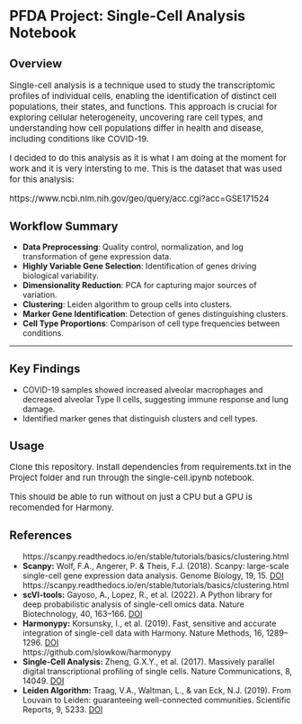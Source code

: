<h1 style="font-size:25px;">PFDA Project: Single-Cell Analysis Notebook</h1>

<h2 style="font-size:20px;">Overview</h2>
<p style="font-size:15px;">Single-cell analysis is a technique used to study the transcriptomic profiles of individual cells, enabling the identification of distinct cell populations, their states, and functions. This approach is crucial for exploring cellular heterogeneity, uncovering rare cell types, and understanding how cell populations differ in health and disease, including conditions like COVID-19.</p>

<p style="font-size:15px;">I decided to do this analysis as it is what I am doing at the moment for work and it is very intersting to me. This is the dataset that was used for this analysis:</p>
<p style="font-size:15px;">https://www.ncbi.nlm.nih.gov/geo/query/acc.cgi?acc=GSE171524</p>

<h2 style="font-size:20px;">Workflow Summary</h2>
<ul>
   <li><b>Data Preprocessing</b>: Quality control, normalization, and log transformation of gene expression data.</li>
   <li><b>Highly Variable Gene Selection</b>: Identification of genes driving biological variability.</li>
   <li><b>Dimensionality Reduction</b>: PCA for capturing major sources of variation.</li>
   <li><b>Clustering</b>: Leiden algorithm to group cells into clusters.</li>
   <li><b>Marker Gene Identification</b>: Detection of genes distinguishing clusters.</li>
   <li><b>Cell Type Proportions</b>: Comparison of cell type frequencies between conditions.</li>
</ul>

<hr>

<h2 style="font-size:20px;">Key Findings</h2>
<ul>
   <li>COVID-19 samples showed increased alveolar macrophages and decreased alveolar Type II cells, suggesting immune response and lung damage.</li>
   <li>Identified marker genes that distinguish clusters and cell types.</li>
</ul>

<h2 style="font-size:20px;">Usage</h2>
<p style="font-size:15px;">Clone this repository. Install dependencies from requirements.txt in the Project folder and run through the single-cell.ipynb notebook.</p>
<p style="font-size:15px;">This should be able to run without on just a CPU but a GPU is recomended for Harmony.</p>

<h2 style="font-size:20px;">References</h2>
<ul>
   https://scanpy.readthedocs.io/en/stable/tutorials/basics/clustering.html
   <li><b>Scanpy:</b> Wolf, F.A., Angerer, P. & Theis, F.J. (2018). Scanpy: large-scale single-cell gene expression data analysis. Genome Biology, 19, 15. <a href="https://doi.org/10.1186/s13059-017-1382-0" target="_blank">DOI</a></li>
   https://scanpy.readthedocs.io/en/stable/tutorials/basics/clustering.html
   <li><b>scVI-tools:</b> Gayoso, A., Lopez, R., et al. (2022). A Python library for deep probabilistic analysis of single-cell omics data. Nature Biotechnology, 40, 163–166. <a href="https://doi.org/10.1038/s41587-021-01206-w" target="_blank">DOI</a></li>
   <li><b>Harmonypy:</b> Korsunsky, I., et al. (2019). Fast, sensitive and accurate integration of single-cell data with Harmony. Nature Methods, 16, 1289–1296. <a href="https://doi.org/10.1038/s41592-019-0619-0" target="_blank">DOI</a>
</li>
   https://github.com/slowkow/harmonypy
   <li><b>Single-Cell Analysis:</b> Zheng, G.X.Y., et al. (2017). Massively parallel digital transcriptional profiling of single cells. Nature Communications, 8, 14049. <a href="https://doi.org/10.1038/ncomms14049" target="_blank">DOI</a></li>
   <li><b>Leiden Algorithm:</b> Traag, V.A., Waltman, L., & van Eck, N.J. (2019). From Louvain to Leiden: guaranteeing well-connected communities. Scientific Reports, 9, 5233. <a href="https://doi.org/10.1038/s41598-019-41695-z" target="_blank">DOI</a></li>
</ul>
